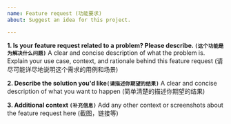 ```yaml
---
name: Feature request (功能要求)
about: Suggest an idea for this project.

---
```


**1. Is your feature request related to a problem? Please describe. `(这个功能是为解决什么问题)`**
A clear and concise description of what the problem is. Explain your use case, context, and rationale behind this feature request (请尽可能详尽地说明这个需求的用例和场景)

**2. Describe the solution you'd like`(请描述你期望的结果)`**
A clear and concise description of what you want to happen (简单清楚的描述你期望的结果)

**3. Additional context `(补充信息)`**
Add any other context or screenshots about the feature request here (截图，链接等)
